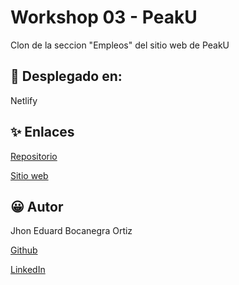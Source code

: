 # Workshop 03 - PeakU

Clon de la seccion "Empleos" del sitio web de PeakU

## 🚀 Desplegado en:

Netlify

## ✨ Enlaces

[Repositorio](https://github.com/JhonEduard26/workshop-03)

[Sitio web]()

## 😀 Autor

Jhon Eduard Bocanegra Ortiz

[Github](https://github.com/JhonEduard26)

[LinkedIn](https://www.linkedin.com/in/jhon-eduard-bocanegra-ortiz/)